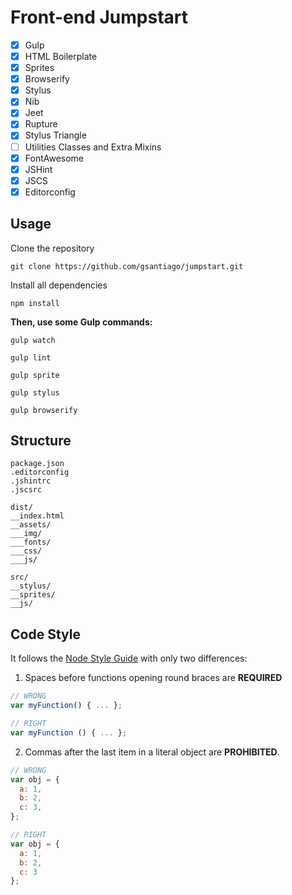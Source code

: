 # Front-end Jumpstart

* [X] Gulp
* [X] HTML Boilerplate
* [X] Sprites
* [X] Browserify
* [X] Stylus
* [X] Nib
* [X] Jeet
* [X] Rupture
* [X] Stylus Triangle
* [ ] Utilities Classes and Extra Mixins
* [X] FontAwesome
* [X] JSHint
* [X] JSCS
* [X] Editorconfig

## Usage

Clone the repository

```git clone https://github.com/gsantiago/jumpstart.git```

Install all dependencies

```npm install```

**Then, use some Gulp commands:**

```gulp watch```

```gulp lint```

```gulp sprite```

```gulp stylus```

```gulp browserify```

## Structure

```
package.json
.editorconfig
.jshintrc
.jscsrc

dist/
__index.html
__assets/
___img/
___fonts/
___css/
___js/

src/
__stylus/
__sprites/
__js/
```

## Code Style

It follows the [Node Style Guide](https://github.com/felixge/node-style-guide)
with only two differences:

1. Spaces before functions opening round braces are **REQUIRED**

  ```javascript
  // WRONG
  var myFunction() { ... };

  // RIGHT
  var myFunction () { ... };
  ```

2. Commas after the last item in a literal object are **PROHIBITED**.

  ```javascript
  // WRONG
  var obj = {
    a: 1,
    b: 2,
    c: 3,
  };

  // RIGHT
  var obj = {
    a: 1,
    b: 2,
    c: 3
  };
  ```


